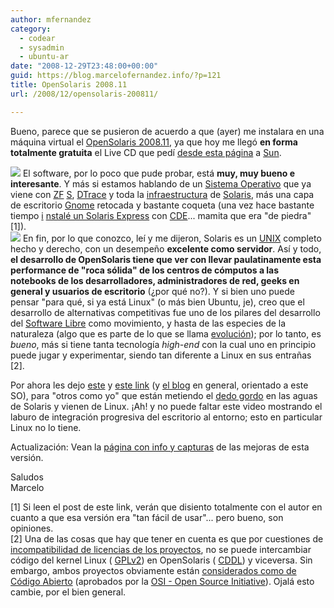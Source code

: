 ```yaml
---
author: mfernandez
category:
  - codear
  - sysadmin
  - ubuntu-ar
date: "2008-12-29T23:48:00+00:00"
guid: https://blog.marcelofernandez.info/?p=121
title: OpenSolaris 2008.11
url: /2008/12/opensolaris-200811/

---
```

Bueno, parece que se pusieron de acuerdo a que (ayer) me instalara en una máquina virtual el [OpenSolaris 2008.11](http://www.opensolaris.com/), ya que hoy me llegó **en forma totalmente gratuita** el Live CD que pedí [desde esta página](https://oscd.sun.com/) a [Sun](http://www.sun.com/).

[![](http://3.bp.blogspot.com/_nDZ247g0qSM/SVj2s82hXnI/AAAAAAAAB1I/hjFPXkeoStw/s400/opensolaris_logo_trans.png)](http://www.opensolaris.com/) El software, por lo poco que pude probar, está **muy, muy bueno e interesante**. Y más si estamos hablando de un [Sistema Operativo](http://es.wikipedia.org/wiki/Sistema_operativo) que ya viene con [ZF](http://opensolaris.org/os/community/zfs/) [S](http://opensolaris.org/os/community/zfs/), [DTrace](http://opensolaris.org/os/community/dtrace/) y toda la [infraestructura](http://www.sun.com/software/solaris/features.jsp) de [Solaris](http://www.sun.com/software/solaris/index.jsp), más una capa de escritorio [Gnome](http://www.gnome.org/) retocada y bastante coqueta (una vez hace bastante tiempo [i](http://largadasdesneb.homelinux.org/?p=479%20) [nstalé un Solaris Express](http://largadasdesneb.homelinux.org/?p=479%20) con [CDE](http://largadasdesneb.homelinux.org/images/inst_solaris_21.jpg)... mamita que era "de piedra" \[1\]).  
[![](http://3.bp.blogspot.com/_nDZ247g0qSM/SVj3jh_S1uI/AAAAAAAAB1Q/SB2sCJMsSoE/s400/OpenSolaris+2008.11+%40+2008-12-29+14:14:47.png)](http://3.bp.blogspot.com/_nDZ247g0qSM/SVj3jh_S1uI/AAAAAAAAB1Q/SB2sCJMsSoE/s1600-h/OpenSolaris+2008.11+%40+2008-12-29+14:14:47.png) En fin, por lo que conozco, leí y me dijeron, Solaris es un [UNIX](http://en.wikipedia.org/wiki/UNIX) completo hecho y derecho, con un desempeño **excelente como servidor**. Así y todo, **el desarrollo de OpenSolaris tiene que ver con llevar paulatinamente esta performance de "roca sólida" de los centros de cómputos a las notebooks de los desarrolladores, administradores de red, geeks en general y usuarios de escritorio** (¿por qué no?). Y si bien uno puede pensar "para qué, si ya está Linux" (o más bien Ubuntu, je), creo que el desarrollo de alternativas competitivas fue uno de los pilares del desarrollo del [Software Libre](http://es.wikipedia.org/wiki/Software_libre) como movimiento, y hasta de las especies de la naturaleza (algo que es parte de lo que se llama [evolución](http://es.wikipedia.org/wiki/Evoluci%C3%B3n_biol%C3%B3gica)); por lo tanto, es _bueno_, más si tiene tanta tecnología _high-end_ con la cual uno en principio puede jugar y experimentar, siendo tan diferente a Linux en sus entrañas \[2\].

Por ahora les dejo [este](http://www.cuddletech.com/blog/pivot/entry.php?id=562) y [este link](http://www.cuddletech.com/blog/pivot/entry.php?id=573) (y [el blog](http://www.cuddletech.com/blog/) en general, orientado a este SO), para "otros como yo" que están metiendo el [dedo gordo](http://en.wikipedia.org/wiki/File:Toes.jpg) en las aguas de Solaris y vienen de Linux. ¡Ah! y no puede faltar este video mostrando el laburo de integración progresiva del escritorio al entorno; esto en particular Linux no lo tiene.  

  

Actualización: Vean la [página con info y capturas](http://www.opensolaris.com/learn/features/whats-new/200811/) de las mejoras de esta versión.

Saludos  
Marcelo

\[1\] Si leen el post de este link, verán que disiento totalmente con el autor en cuanto a que esa versión era "tan fácil de usar"... pero bueno, son opiniones.  
\[2\] Una de las cosas que hay que tener en cuenta es que por cuestiones de [incompatibilidad de licencias de los proyectos](http://en.wikipedia.org/wiki/CDDL#GPL_Incompatibility_Controversy), no se puede intercambiar código del kernel Linux ( [GPLv2](http://www.linux.org/info/gnu.html)) en OpenSolaris ( [CDDL](http://www.opensolaris.com/licensing/opensolaris_license/)) y viceversa. Sin embargo, ambos proyectos obviamente están [considerados como de Código Abierto](http://en.wikipedia.org/wiki/Open_source_license) (aprobados por la [OSI - Open Source Initiative](http://www.opensource.org/)). Ojalá esto cambie, por el bien general.  
